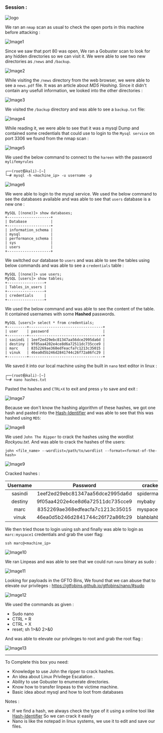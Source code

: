### Session : 

![logo](assets/image.png)

We ran an `nmap` scan as usual to check the open ports in this machine before attacking :

![Image1](assets/image1.png)

Since we saw that port 80 was open, We ran a Gobuster scan to look for any hidden directories so we can visit it. We were able to see two new directories as `/news` and `/backup`.

![Image2](assets/image2.png)

While visiting the `/news` directory from the web browser, we were able to see a `news.pdf` file. It was an article about *MD5 Hashing*. Since it didn't contain any usefull information, we looked into the other directories :

![Image3](assets/image3.png)

We visited the `/backup` directory and was able to see a `backup.txt` file:

![Image4](assets/image4.png)

While reading it, we were able to see that it was a mysql Dump and contained some credentials that could use to login to the `Mysql service` on port 3306 we found from the nmap scan :

![Image5](assets/image5.png)

We used the below command to connect to the `hareen` with the password `mylifemyrules`

```
┌──(root㉿kali)-[~]
└─# mysql -h <machine_ip> -u username -p
```

![Image6](assets/image6.png)

We were able to login to the mysql service. We used the below command to see the databases available and was able to see that `users` database is a new one :

```mysql
MySQL [(none)]> show databases;
+--------------------+
| Database           |
+--------------------+
| information_schema |
| mysql              |
| performance_schema |
| sys                |
| users              |
+--------------------+
```

We switched our database to `users` and was able to see the tables using below commands and was able to see a `credentials` table :

``` mysql
MySQL [(none)]> use users;
MySQL [users]> show tables;
+-----------------+
| Tables_in_users |
+-----------------+
| credentials     |
+-----------------+
```

We used the below command and was able to see the content of the table. It contained usernames with some **Hashed** passwords. 

```mysql
MySQL [users]> select * from credentials;
+---------+----------------------------------+
| user    | password                         |
+---------+----------------------------------+
| sasindi | 1eef2ed29ebc81347aa56dce2995da6d |
| destiny | 9f05aa4202e4ce8d6a72511dc735cce9 |
| marc    | 8352269ae368edfeacfa7c1213c35015 |
| vinuk   | 46ea0d5b246d2841744c26f72a86fc29 |
+---------+----------------------------------+
```

We saved it into our local machine using the built in `nano` text editor in linux :

```
┌──(root㉿kali)-[~]
└─# nano hashes.txt
```

Pasted the hashes and `CTRL+X` to exit and press `y` to save and exit :

![Image7](assets/image7.png)

Because we don't know the hashing algorithm of these hashes, we got one hash and pasted into the [Hash-Identifier](https://hashes.com/en/tools/hash_identifier) and was able to see that this was hashed using `MD5`:

![Image8](assets/image8.png)

We used `John The Ripper` to crack the hashes using the wordlist *Rockyou.txt*. And was able to crack the hashes of the users: 

```
john <file_name> --wordlist=/path/to/wordlist --format=<format-of-the-hash>
```

![Image9](assets/image9.png)

Cracked hashes :

| Username | Password | cracked |
| :--: | :--: | ---- |
| sasindi | 1eef2ed29ebc81347aa56dce2995da6d | spiderman |
| destiny | 9f05aa4202e4ce8d6a72511dc735cce9 | mybaby |
| marc | 8352269ae368edfeacfa7c1213c35015 | myspace1 |
| vinuk | 46ea0d5b246d2841744c26f72a86fc29 | blahblahblah |

We then tried those to login using ssh and finally was able to login as `marc:myspace1` credentials  and grab the user flag:

```
ssh marc@<machine_ip>
```

![Image10](assets/image10.png)

We ran Linpeas and was able to see that we could run `nano` binary as sudo :

![Image11](assets/image11.png)

Looking for payloads in the GFTO Bins, We found that we can abuse that to elevate our privileges :
https://gtfobins.github.io/gtfobins/nano/#sudo

![Image12](assets/image12.png)

We used the commands as given :
- Sudo nano
- CTRL + R
- CTRL + X
- reset; sh 1>&0 2>&0

And was able to elevate our privileges to root and grab the root flag :

![Image13](assets/image13.png)

---

To Complete this box you need:
- Knowledge to use John the ripper to crack hashes.
- An idea about Linux Privilege Escalation .
- Ability to use Gobuster to enumerate directories.
- Know how to transfer linpeas to the victime machine.
- Basic idea about mysql and how to loot from databases

Notes :
- If we find a hash, we always check the type of it using a online tool like [Hash-Identifier](https://hashes.com/en/tools/hash_identifier) So we can crack it easily
- Nano is like the notepad in linux systems, we use it to edit and save our files.

